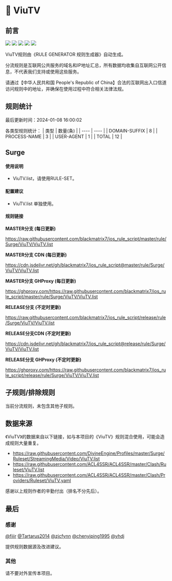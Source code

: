 # 🧸 ViuTV

## 前言

![](https://shields.io/badge/-移除重复规则-ff69b4) ![](https://shields.io/badge/-DOMAIN与DOMAIN--SUFFIX合并-green) ![](https://shields.io/badge/-DOMAIN--SUFFIX间合并-critical) ![](https://shields.io/badge/-DOMAIN--SUFFIX与DOMAIN--KEYWORD合并-blue) ![](https://shields.io/badge/-IP--CIDR(6)合并-blueviolet) 

ViuTV规则由《RULE GENERATOR 规则生成器》自动生成。

分流规则是互联网公共服务的域名和IP地址汇总，所有数据均收集自互联网公开信息，不代表我们支持或使用这些服务。

请通过【中华人民共和国 People's Republic of China】合法的互联网出入口信道访问规则中的地址，并确保在使用过程中符合相关法律法规。

## 规则统计

最后更新时间：2024-01-08 16:00:02

各类型规则统计：
| 类型 | 数量(条)  | 
| ---- | ----  |
| DOMAIN-SUFFIX | 8  | 
| PROCESS-NAME | 3  | 
| USER-AGENT | 1  | 
| TOTAL | 12  | 


## Surge 

#### 使用说明
- ViuTV.list，请使用RULE-SET。

#### 配置建议
- ViuTV.list 单独使用。

#### 规则链接
**MASTER分支 (每日更新)**

https://raw.githubusercontent.com/blackmatrix7/ios_rule_script/master/rule/Surge/ViuTV/ViuTV.list

**MASTER分支 CDN (每日更新)**

https://cdn.jsdelivr.net/gh/blackmatrix7/ios_rule_script@master/rule/Surge/ViuTV/ViuTV.list

**MASTER分支 GHProxy (每日更新)**

https://ghproxy.com/https://raw.githubusercontent.com/blackmatrix7/ios_rule_script/master/rule/Surge/ViuTV/ViuTV.list

**RELEASE分支 (不定时更新)**

https://raw.githubusercontent.com/blackmatrix7/ios_rule_script/release/rule/Surge/ViuTV/ViuTV.list

**RELEASE分支CDN (不定时更新)**

https://cdn.jsdelivr.net/gh/blackmatrix7/ios_rule_script@release/rule/Surge/ViuTV/ViuTV.list

**RELEASE分支 GHProxy (不定时更新)**

https://ghproxy.com/https://raw.githubusercontent.com/blackmatrix7/ios_rule_script/release/rule/Surge/ViuTV/ViuTV.list

## 子规则/排除规则


当前分流规则，未包含其他子规则。

## 数据来源

《ViuTV》的数据来自以下链接，如与本项目的《ViuTV》规则混合使用，可能会造成规则大量重复。

- https://raw.githubusercontent.com/DivineEngine/Profiles/master/Surge/Ruleset/StreamingMedia/Video/ViuTV.list
- https://raw.githubusercontent.com/ACL4SSR/ACL4SSR/master/Clash/Ruleset/ViuTV.list
- https://raw.githubusercontent.com/ACL4SSR/ACL4SSR/master/Clash/Providers/Ruleset/ViuTV.yaml


感谢以上规则作者的辛勤付出（排名不分先后）。

## 最后

### 感谢

[@fiiir](https://github.com/fiiir) [@Tartarus2014](https://github.com/Tartarus2014) [@zjcfynn](https://github.com/zjcfynn) [@chenyiping1995](https://github.com/chenyiping1995) [@vhdj](https://github.com/vhdj)

提供规则数据源及改进建议。

### 其他

请不要对外宣传本项目。